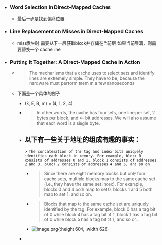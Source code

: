 - ### Word Selection in Direct-Mapped Caches  
	- 最后一步是找到偏移位置  
- ### Line Replacement on Misses in Direct-Mapped Caches  
	- miss发生时 需要从下一层获取block并存储在当前层 如果当前层满，则需要替换一个 cache line  
- ### Putting It Together: A Direct-Mapped Cache in Action  
	-  
	  > The mechanisms that a cache uses to select sets and identify lines are extremely simple. They have to be, because the hardware must perform them in a few nanoseconds.  

	- 下面是一个具体的例子  
		- (S, E, B, m) = (4, 1, 2, 4)  
		-  
		  > In other words, the cache has four sets, one line per set, 2 bytes per block, and 4- bit addresses. We will also assume that each word is a single byte.  

		- 以下有一些关于地址的组成有趣的事实：  
			-  
			  > The concatenation of the tag and index bits uniquely identifies each block in memory. For example, block 0 consists of addresses 0 and 1, block 1 consists of addresses 2 and 3, block 2 consists of addresses 4 and 5, and so on.  

			-  
			  > Since there are eight memory blocks but only four cache sets, multiple blocks map to the same cache set (i.e., they have the same set index). For example, blocks 0 and 4 both map to set 0, blocks 1 and 5 both map to set 1, and so on.  

			-  
			  > Blocks that map to the same cache set are uniquely identified by the tag. For example, block 0 has a tag bit of 0 while block 4 has a tag bit of 1, block 1 has a tag bit of 0 while block 5 has a tag bit of 1, and so on.  

			- ![image.png](../assets/image_1681631251690_0.png){:height 604, :width 626}  
		-  